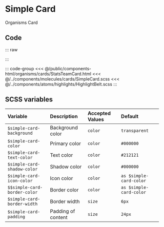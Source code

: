 # Simple Card
<Badge type="tip">Organisms</Badge> <Badge type="info">Card</Badge>

## Code

::: raw
<div class="dev-section">
    <!--@include: ../../public/components-html/organisms/cards/StatsTeamCard.html -->
</div>
:::

::: code-group
<<< @/public/components-html/organisms/cards/StatsTeamCard.html
<<< @/../components/molecules/cards/SimpleCard.scss
<<< @/../components/atoms/highlights/HighlightBelt.scss
:::

## SCSS variables

| Variable                     | Description        | Accepted Values | Default                 |
|:-----------------------------|:-------------------|:----------------|:------------------------|
| `$simple-card-background`    | Background color   | `color`         | `transparent`           |
| `$simple-card-color`         | Primary color      | `color`         | `#000000`               |
| `$simple-card-text-color`    | Text color         | `color`         | `#212121`               |
| `$simple-card-shadow-color`  | Shadow color       | `color`         | `#000000`               |
| `$simple-card-icon-color`    | Icon color         | `color`         | `as $simple-card-color` |
| `$$simple-card-border-color` | Border color       | `color`         | `as $simple-card-color` |
| `$simple-card-border-width`  | Border width       | `size`          | `6px`                   |
| `$simple-card-padding`       | Padding of content | `size`          | `24px`                  |


<style lang="scss">
@import "../../theme.scss";

$highlight-belt-size: 3em;
$highlight-belt-color: $secondary-color;
$simple-card-color: $primary-color;

@import "components/atoms/highlights/HighlightBelt.scss";
@import "components/molecules/cards/SimpleCard.scss";
</style>